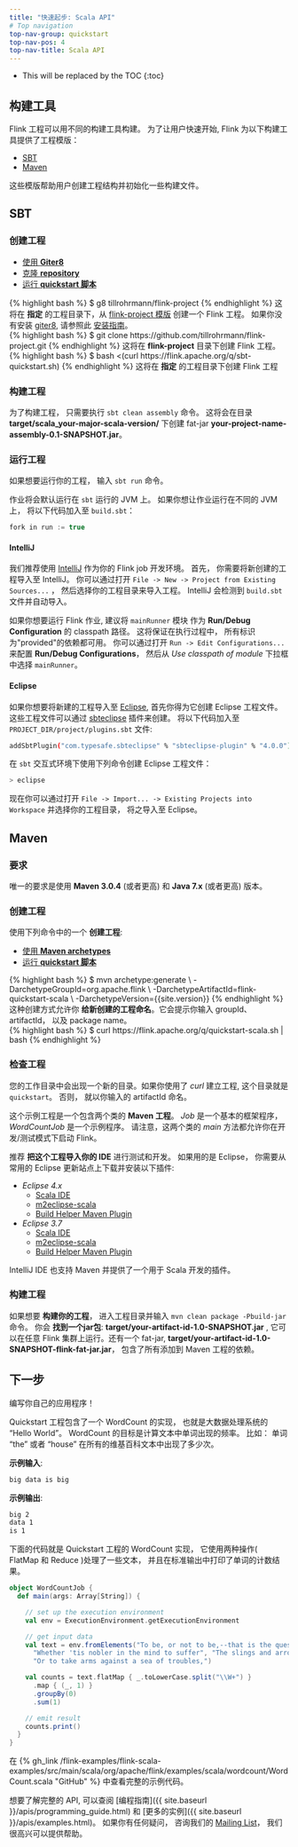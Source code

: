 ```yaml
---
title: "快速起步: Scala API"
# Top navigation
top-nav-group: quickstart
top-nav-pos: 4
top-nav-title: Scala API
---
```

<!--
Licensed to the Apache Software Foundation (ASF) under one
or more contributor license agreements.  See the NOTICE file
distributed with this work for additional information
regarding copyright ownership.  The ASF licenses this file
to you under the Apache License, Version 2.0 (the
"License"); you may not use this file except in compliance
with the License.  You may obtain a copy of the License at

  http://www.apache.org/licenses/LICENSE-2.0

Unless required by applicable law or agreed to in writing,
software distributed under the License is distributed on an
"AS IS" BASIS, WITHOUT WARRANTIES OR CONDITIONS OF ANY
KIND, either express or implied.  See the License for the
specific language governing permissions and limitations
under the License.
-->

* This will be replaced by the TOC
{:toc}


## 构建工具

Flink 工程可以用不同的构建工具构建。
为了让用户快速开始, Flink 为以下构建工具提供了工程模版：

- [SBT](#sbt)
- [Maven](#maven)

这些模版帮助用户创建工程结构并初始化一些构建文件。

## SBT

### 创建工程

<ul class="nav nav-tabs" style="border-bottom: none;">
    <li class="active"><a href="#giter8" data-toggle="tab">使用 <strong>Giter8</strong></a></li>
    <li><a href="#clone-repository" data-toggle="tab">克隆 <strong>repository</strong></a></li>
    <li><a href="#quickstart-script-sbt" data-toggle="tab">运行 <strong>quickstart 脚本</strong></a></li>
</ul>

<div class="tab-content">
    <div class="tab-pane active" id="giter8">
{% highlight bash %}
$ g8 tillrohrmann/flink-project
{% endhighlight %}
    这将在 <strong>指定</strong> 的工程目录下，从 <a href="https://github.com/tillrohrmann/flink-project.g8">flink-project 模版</a> 创建一个 Flink 工程。
    如果你没有安装 <a href="https://github.com/n8han/giter8">giter8</a>, 请参照此 <a href="https://github.com/n8han/giter8#installation">安装指南</a>。
    </div>
    <div class="tab-pane" id="clone-repository">
{% highlight bash %}
$ git clone https://github.com/tillrohrmann/flink-project.git
{% endhighlight %}
    这将在 <strong>flink-project</strong> 目录下创建 Flink 工程。
    </div>
    <div class="tab-pane" id="quickstart-script-sbt">
{% highlight bash %}
$ bash <(curl https://flink.apache.org/q/sbt-quickstart.sh)
{% endhighlight %}
    这将在 <strong>指定</strong> 的工程目录下创建 Flink 工程
    </div>
</div>

### 构建工程

为了构建工程， 只需要执行 `sbt clean assembly` 命令。
这将会在目录 __target/scala_your-major-scala-version/__ 下创建 fat-jar __your-project-name-assembly-0.1-SNAPSHOT.jar__。

### 运行工程

如果想要运行你的工程， 输入 `sbt run` 命令。

作业将会默认运行在 `sbt` 运行的 JVM 上。
如果你想让作业运行在不同的 JVM 上， 将以下代码加入至 `build.sbt`：

~~~scala
fork in run := true
~~~
 

#### IntelliJ

我们推荐使用 [IntelliJ](https://www.jetbrains.com/idea/) 作为你的 Flink job 开发环境。
首先， 你需要将新创建的工程导入至 IntelliJ。
你可以通过打开 `File -> New -> Project from Existing Sources...` ， 然后选择你的工程目录来导入工程。
IntelliJ 会检测到 `build.sbt` 文件并自动导入。

如果你想要运行 Flink 作业, 建议将 `mainRunner` 模块 作为 __Run/Debug Configuration__ 的 classpath 路径。
这将保证在执行过程中， 所有标识为"provided"的依赖都可用。
你可以通过打开 `Run -> Edit Configurations...` 来配置 __Run/Debug Configurations__， 然后从 _Use classpath of module_ 下拉框中选择 `mainRunner`。

#### Eclipse

如果你想要将新建的工程导入至 [Eclipse](https://eclipse.org/), 首先你得为它创建 Eclipse 工程文件。
这些工程文件可以通过 [sbteclipse](https://github.com/typesafehub/sbteclipse) 插件来创建。
将以下代码加入至 `PROJECT_DIR/project/plugins.sbt` 文件:

~~~bash
addSbtPlugin("com.typesafe.sbteclipse" % "sbteclipse-plugin" % "4.0.0")
~~~

在 `sbt` 交互式环境下使用下列命令创建 Eclipse 工程文件：

~~~bash
> eclipse
~~~

现在你可以通过打开 `File -> Import... -> Existing Projects into Workspace` 并选择你的工程目录， 将之导入至 Eclipse。

## Maven

### 要求

唯一的要求是使用 __Maven 3.0.4__ (或者更高) 和 __Java 7.x__ (或者更高) 版本。


### 创建工程

使用下列命令中的一个 __创建工程__:

<ul class="nav nav-tabs" style="border-bottom: none;">
    <li class="active"><a href="#maven-archetype" data-toggle="tab">使用 <strong>Maven archetypes</strong></a></li>
    <li><a href="#quickstart-script" data-toggle="tab">运行 <strong>quickstart 脚本</strong></a></li>
</ul>

<div class="tab-content">
    <div class="tab-pane active" id="maven-archetype">
{% highlight bash %}
$ mvn archetype:generate                               \
  -DarchetypeGroupId=org.apache.flink              \
  -DarchetypeArtifactId=flink-quickstart-scala     \
  -DarchetypeVersion={{site.version}}
{% endhighlight %}
    这种创建方式允许你 <strong>给新创建的工程命名</strong>。它会提示你输入 groupId、 artifactId， 以及 package name。
    </div>
    <div class="tab-pane" id="quickstart-script">
{% highlight bash %}
$ curl https://flink.apache.org/q/quickstart-scala.sh | bash
{% endhighlight %}
    </div>
</div>


### 检查工程

您的工作目录中会出现一个新的目录。如果你使用了 _curl_ 建立工程, 这个目录就是 `quickstart`。 否则， 就以你输入的 artifactId 命名。

这个示例工程是一个包含两个类的  __Maven 工程__。 _Job_ 是一个基本的框架程序， _WordCountJob_ 是一个示例程序。 请注意，这两个类的 _main_ 方法都允许你在开发/测试模式下启动 Flink。

推荐 __把这个工程导入你的 IDE__ 进行测试和开发。 如果用的是 Eclipse， 你需要从常用的 Eclipse 更新站点上下载并安装以下插件:

* _Eclipse 4.x_
  * [Scala IDE](http://download.scala-ide.org/sdk/e38/scala210/stable/site)
  * [m2eclipse-scala](http://alchim31.free.fr/m2e-scala/update-site)
  * [Build Helper Maven Plugin](https://repository.sonatype.org/content/repositories/forge-sites/m2e-extras/0.15.0/N/0.15.0.201206251206/)
* _Eclipse 3.7_
  * [Scala IDE](http://download.scala-ide.org/sdk/e37/scala210/stable/site)
  * [m2eclipse-scala](http://alchim31.free.fr/m2e-scala/update-site)
  * [Build Helper Maven Plugin](https://repository.sonatype.org/content/repositories/forge-sites/m2e-extras/0.14.0/N/0.14.0.201109282148/)

IntelliJ IDE 也支持 Maven 并提供了一个用于 Scala 开发的插件。


### 构建工程

如果想要 __构建你的工程__， 进入工程目录并输入 `mvn clean package -Pbuild-jar` 命令。 你会 __找到一个jar包__: __target/your-artifact-id-1.0-SNAPSHOT.jar__ , 它可以在任意 Flink 集群上运行。还有一个 fat-jar,  __target/your-artifact-id-1.0-SNAPSHOT-flink-fat-jar.jar__， 包含了所有添加到 Maven 工程的依赖。

## 下一步

编写你自己的应用程序！

Quickstart 工程包含了一个 WordCount 的实现， 也就是大数据处理系统的 “Hello World”。 WordCount 的目标是计算文本中单词出现的频率。 比如： 单词 “the” 或者 “house” 在所有的维基百科文本中出现了多少次。

__示例输入__:

~~~bash
big data is big
~~~

__示例输出__:

~~~bash
big 2
data 1
is 1
~~~

下面的代码就是 Quickstart 工程的 WordCount 实现， 它使用两种操作( FlatMap 和 Reduce )处理了一些文本， 并且在标准输出中打印了单词的计数结果。

~~~scala
object WordCountJob {
  def main(args: Array[String]) {

    // set up the execution environment
    val env = ExecutionEnvironment.getExecutionEnvironment

    // get input data
    val text = env.fromElements("To be, or not to be,--that is the question:--",
      "Whether 'tis nobler in the mind to suffer", "The slings and arrows of outrageous fortune",
      "Or to take arms against a sea of troubles,")

    val counts = text.flatMap { _.toLowerCase.split("\\W+") }
      .map { (_, 1) }
      .groupBy(0)
      .sum(1)

    // emit result
    counts.print()
  }
}
~~~

在 {% gh_link /flink-examples/flink-scala-examples/src/main/scala/org/apache/flink/examples/scala/wordcount/WordCount.scala "GitHub" %} 中查看完整的示例代码。

想要了解完整的 API, 可以查阅  [编程指南]({{ site.baseurl }}/apis/programming_guide.html) 和 [更多的实例]({{ site.baseurl }}/apis/examples.html)。 如果你有任何疑问， 咨询我们的 [Mailing List](http://mail-archives.apache.org/mod_mbox/flink-dev/)， 我们很高兴可以提供帮助。

